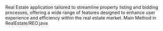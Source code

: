 Real Estate application tailored to streamline property listing and bidding
processes, offering a wide range of features designed to enhance user experience and efficiency within
the real estate market.
Main Method in RealEstate/REO.java
